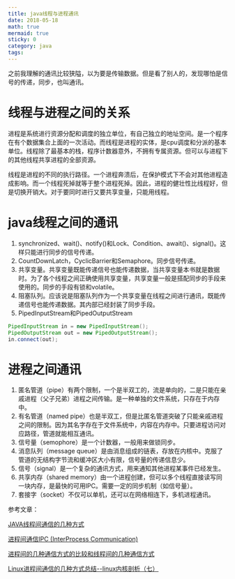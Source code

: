 ```yaml
---
title: java线程与进程通讯
date: 2018-05-18
math: true
mermaid: true
sticky: 0
category: java
tags:
---
```


之前我理解的通讯比较狭隘，以为要是传输数据。但是看了别人的，发现哪怕是信号的传递，同步，也叫通讯。

# 线程与进程之间的关系
进程是系统进行资源分配和调度的独立单位，有自己独立的地址空间。是一个程序在有个数据集合上面的一次活动。而线程是进程的实体，是cpu调度和分派的基本单位。线程除了最基本的栈，程序计数器意外，不拥有专属资源。但可以与进程下的其他线程共享进程的全部资源。

线程是进程的不同的执行路径。一个进程奔溃后，在保护模式下不会对其他进程造成影响。而一个线程死掉就等于整个进程死掉。因此，进程的健壮性比线程好，但是切换开销大。对于要同时进行又要共享变量，只能用线程。

# java线程之间的通讯
1. synchronized、wait()、notify()和Lock、Condition、await()、signal()。这样只能进行同步的信号传递。
2. CountDownLatch，CyclicBarrier和Semaphore。同步信号传递。
3. 共享变量。共享变量既能传递信号也能传递数据，当共享变量本书就是数据时。为了各个线程之间正确使用共享变量，共享变量一般是搭配同步的手段来使用的。同步的手段有锁和volatile。
4. 阻塞队列。应该说是阻塞队列作为一个共享变量在线程之间进行通讯，既能传递信号也能传递数据。其内部已经封装了同步手段。
5. PipedInputStream和PipedOutputStream
```java
PipedInputStream in = new PipedInputStream();
PipedOutputStream out = new PipedOutputStream();
in.connect(out);
```

# 进程之间通讯
1. 匿名管道（pipe）有两个限制，一个是半双工的，流是单向的，二是只能在亲戚进程（父子兄弟）进程之间传输。是一种单独的文件系统，只存在于内存中。
2. 有名管道（named pipe）也是半双工，但是比匿名管道突破了只能亲戚进程之间的限制。因为其名字存在于文件系统中，内容在内存中。只要进程访问对应路径，管道就能相互通讯。
3. 信号量（semophore）是一个计数器，一般用来做锁同步。
4. 消息队列（message queue）是由消息组成的链表，存放在内核中。克服了管道的无结构字节流和缓冲区大小有限，信号量的传递信息少。
5. 信号（signal）是一个复杂的通讯方式，用来通知其他进程某事件已经发生。
6. 共享内存（shared memory）由一个进程创建，但可以多个线程直接读写同一块内存，是最快的可用IPC。需要一定的同步机制（如信号量）。
7. 套接字（socket）不仅可以单机，还可以在网络相连下，多机进程通讯。

参考文章：

[JAVA线程间通信的几种方式](http://edisonxu.com/2017/03/02/java-thread-communication.html "JAVA线程间通信的几种方式")

[进程间通信IPC (InterProcess Communication)](https://www.jianshu.com/p/c1015f5ffa74 "进程间通信IPC (InterProcess Communication)")

[进程间的几种通信方式的比较和线程间的几种通信方式](https://blog.csdn.net/yang_teng_/article/details/53325280 "进程间的几种通信方式的比较和线程间的几种通信方式")

[Linux进程间通信的几种方式总结--linux内核剖析（七）](https://blog.csdn.net/gatieme/article/details/50908749 "Linux进程间通信的几种方式总结--linux内核剖析（七）")